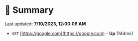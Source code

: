 # 📖 Summary
Last updated: **7/10/2023, 12:00:06 AM**

- `GET` [https://google.com](https://google.com) - **Up** (144ms)
